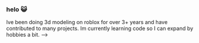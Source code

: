 ### helo 😺


Ive been doing 3d modeling on roblox for over 3+ years and have contributed to many projects.
Im currently learning code so I can expand by hobbies a bit. 
-->
